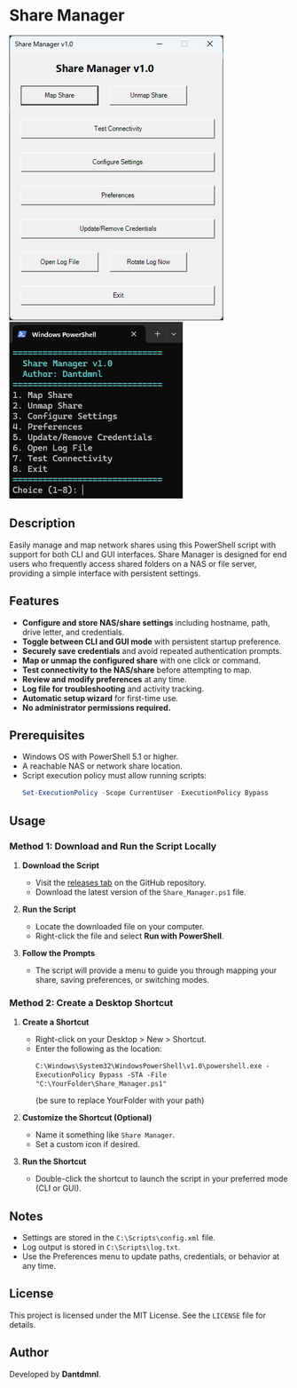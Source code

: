 # Share Manager
![GUI Screenshot](GUI.png)
![CLI Screenshot](CLI.png)

## Description
Easily manage and map network shares using this PowerShell script with support for both CLI and GUI interfaces. Share Manager is designed for end users who frequently access shared folders on a NAS or file server, providing a simple interface with persistent settings.

## Features
- **Configure and store NAS/share settings** including hostname, path, drive letter, and credentials.
- **Toggle between CLI and GUI mode** with persistent startup preference.
- **Securely save credentials** and avoid repeated authentication prompts.
- **Map or unmap the configured share** with one click or command.
- **Test connectivity to the NAS/share** before attempting to map.
- **Review and modify preferences** at any time.
- **Log file for troubleshooting** and activity tracking.
- **Automatic setup wizard** for first-time use.
- **No administrator permissions required.**

## Prerequisites
- Windows OS with PowerShell 5.1 or higher.
- A reachable NAS or network share location.
- Script execution policy must allow running scripts:
  ```powershell
  Set-ExecutionPolicy -Scope CurrentUser -ExecutionPolicy Bypass
  ```

## Usage
### Method 1: Download and Run the Script Locally

1. **Download the Script**
   - Visit the [releases tab](https://github.com/Dantdmnl/Share_Manager/releases) on the GitHub repository.
   - Download the latest version of the `Share_Manager.ps1` file.

2. **Run the Script**
   - Locate the downloaded file on your computer.
   - Right-click the file and select **Run with PowerShell**.

3. **Follow the Prompts**
   - The script will provide a menu to guide you through mapping your share, saving preferences, or switching modes.

### Method 2: Create a Desktop Shortcut

1. **Create a Shortcut**
   - Right-click on your Desktop > New > Shortcut.
   - Enter the following as the location:
     ```
     C:\Windows\System32\WindowsPowerShell\v1.0\powershell.exe -ExecutionPolicy Bypass -STA -File "C:\YourFolder\Share_Manager.ps1"
     ```
     (be sure to replace YourFolder with your path)

2. **Customize the Shortcut (Optional)**
   - Name it something like `Share Manager`.
   - Set a custom icon if desired.

3. **Run the Shortcut**
   - Double-click the shortcut to launch the script in your preferred mode (CLI or GUI).

## Notes
- Settings are stored in the `C:\Scripts\config.xml` file.
- Log output is stored in `C:\Scripts\log.txt`.
- Use the Preferences menu to update paths, credentials, or behavior at any time.

## License
This project is licensed under the MIT License. See the `LICENSE` file for details.

## Author
Developed by **Dantdmnl**.
